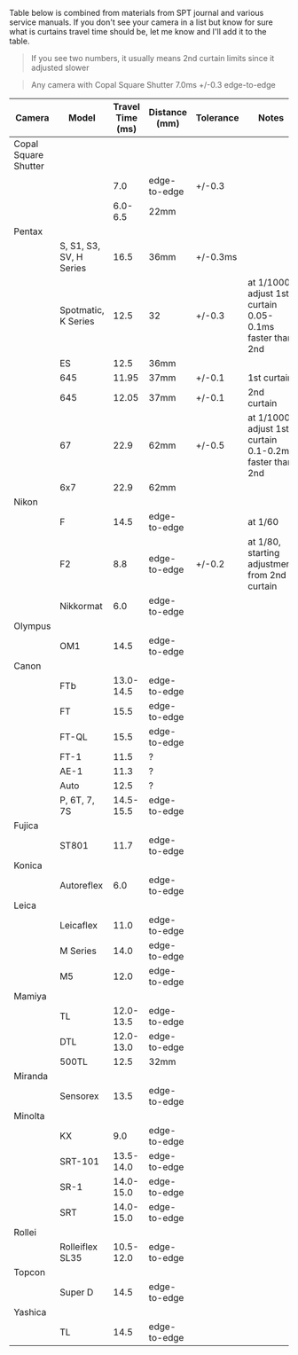 Table below is combined from materials from SPT journal and various service manuals. If you don't see your camera in a list but know for sure what is curtains travel time should be, let me know and I'll add it to the table.

> If you see two numbers, it usually means 2nd curtain limits since it adjusted slower

> Any camera with Copal Square Shutter 7.0ms +/-0.3 edge-to-edge

|Camera | Model   | Travel Time (ms)  | Distance (mm) | Tolerance | Notes |
|------ | ------- | ------------ | -------- | --------- | ----- |
| Copal Square Shutter |
||| 7.0 | edge-to-edge | +/-0.3
||| 6.0-6.5 | 22mm
| Pentax ||||||
|| S, S1, S3, SV, H Series | 16.5 | 36mm | +/-0.3ms
|| Spotmatic, K Series | 12.5 | 32 | +/-0.3 | at 1/1000, adjust 1st curtain 0.05-0.1ms faster than 2nd
|| ES | 12.5 | 36mm
|| 645 | 11.95 | 37mm | +/-0.1 | 1st curtain
|| 645 | 12.05 | 37mm | +/-0.1 | 2nd curtain
|| 67 | 22.9 | 62mm | +/-0.5 | at 1/1000, adjust 1st curtain 0.1-0.2ms faster than 2nd
|| 6x7 | 22.9 | 62mm
| Nikon ||||||
|| F | 14.5 | edge-to-edge | | at 1/60
|| F2 | 8.8 | edge-to-edge | +/-0.2 | at 1/80, starting adjustment from 2nd curtain
|| Nikkormat | 6.0 | edge-to-edge
| Olympus ||||||
|| OM1 | 14.5 | edge-to-edge
| Canon ||||||
|| FTb | 13.0-14.5 | edge-to-edge
|| FT | 15.5 | edge-to-edge
|| FT-QL | 15.5 | edge-to-edge
|| FT-1 | 11.5 | ?
|| AE-1 | 11.3 | ?
|| Auto | 12.5 | ?
|| P, 6T, 7, 7S | 14.5-15.5 | edge-to-edge
| Fujica |
|| ST801 | 11.7 | edge-to-edge
| Konica |
|| Autoreflex | 6.0 | edge-to-edge
| Leica |
|| Leicaflex | 11.0 | edge-to-edge
|| M Series | 14.0 | edge-to-edge
|| M5 | 12.0 | edge-to-edge
| Mamiya |
|| TL | 12.0-13.5 | edge-to-edge
|| DTL | 12.0-13.0 | edge-to-edge
|| 500TL | 12.5 | 32mm
| Miranda |
|| Sensorex | 13.5 | edge-to-edge
| Minolta |
|| KX | 9.0 | edge-to-edge
|| SRT-101 | 13.5-14.0 | edge-to-edge
|| SR-1 | 14.0-15.0 | edge-to-edge
|| SRT | 14.0-15.0 | edge-to-edge
| Rollei |
|| Rolleiflex SL35 | 10.5-12.0 | edge-to-edge
| Topcon |
|| Super D | 14.5 | edge-to-edge
| Yashica |
|| TL | 14.5 | edge-to-edge



